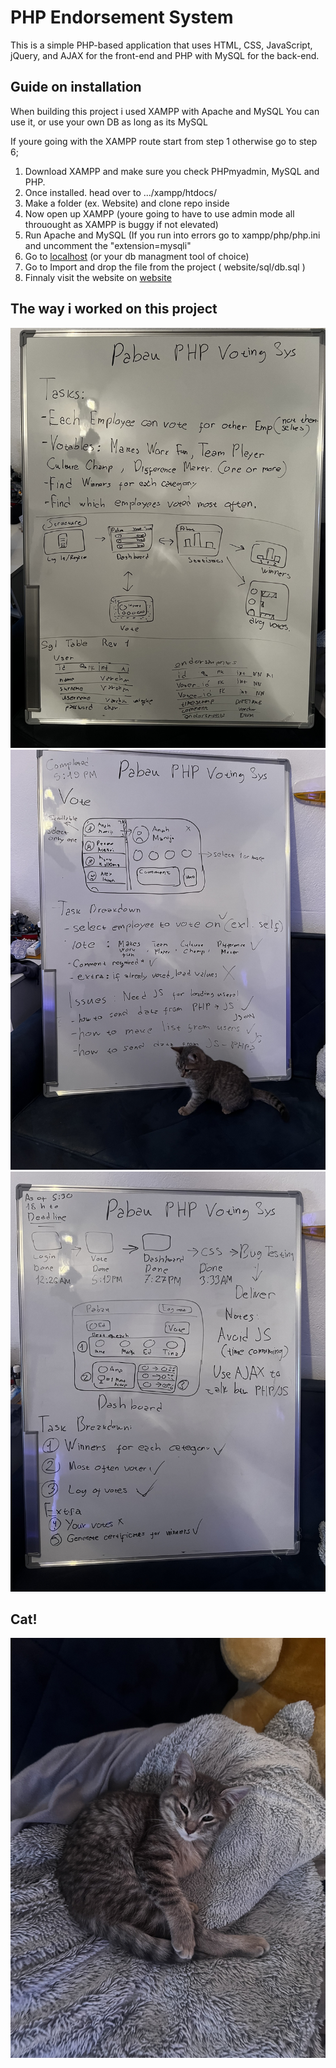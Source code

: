 # PHP Endorsement System
This is a simple PHP-based application that uses HTML, CSS, JavaScript, 
jQuery, and AJAX for the front-end and
PHP with MySQL for the back-end. 

## Guide on installation
When building this project i used XAMPP
with Apache and MySQL
You can use it, or use your own DB as long as its MySQL

If youre going with the XAMPP route start from step 1
otherwise go to step 6;

1. Download XAMPP and make sure you check PHPmyadmin, MySQL and PHP.
2. Once installed. head over to  .../xampp/htdocs/
3. Make a folder (ex. Website) and clone repo inside
4. Now open up XAMPP (youre going to have to use admin mode all throuought as XAMPP is buggy if not elevated)
5. Run Apache and MySQL (If you run into errors go to xampp/php/php.ini and uncomment the "extension=mysqli"
6. Go to [localhost](http://localhost/phpmyadmin/) (or your db managment tool of choice)
7. Go to Import and drop the file from the project ( website/sql/db.sql )
8. Finnaly visit the website on [website](http://localhost/website/)



## The way i worked on this project

![Image](misc/1.jpg)
![Image](misc/2.jpg)
![Image](misc/3.jpg)

## Cat!
![Image](misc/cat2.jpg)
